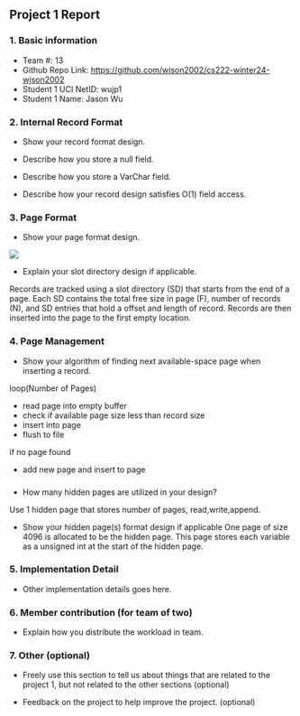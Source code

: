 ## Project 1 Report


### 1. Basic information
 - Team #: 13
 - Github Repo Link: https://github.com/wjson2002/cs222-winter24-wjson2002
 - Student 1 UCI NetID: wujp1
 - Student 1 Name: Jason Wu



### 2. Internal Record Format

- Show your record format design.


- Describe how you store a null field.



- Describe how you store a VarChar field.



- Describe how your record design satisfies O(1) field access.


### 3. Page Format
- Show your page format design.

![](C:\Winter2024\proj1PageFormat.png)

- Explain your slot directory design if applicable.

Records are tracked using a slot directory (SD) that starts from the end of a page.
Each SD contains the total free size in page (F), number of records (N), and SD entries that hold a offset and length of record.
Records are then inserted into the page to the first empty location.


### 4. Page Management
- Show your algorithm of finding next available-space page when inserting a record.

loop(Number of Pages)
- read page into empty buffer
- check if available page size less than record size
- insert into page
- flush to file

if no page found
- add new page and insert to page

###
- How many hidden pages are utilized in your design?

Use 1 hidden page that stores number of pages, read,write,append.

- Show your hidden page(s) format design if applicable
One page of size 4096 is allocated to be the hidden page.
This page stores each variable as a unsigned int at the start of the hidden page.


### 5. Implementation Detail
- Other implementation details goes here.



### 6. Member contribution (for team of two)
- Explain how you distribute the workload in team.



### 7. Other (optional)
- Freely use this section to tell us about things that are related to the project 1, but not related to the other sections (optional)



- Feedback on the project to help improve the project. (optional)